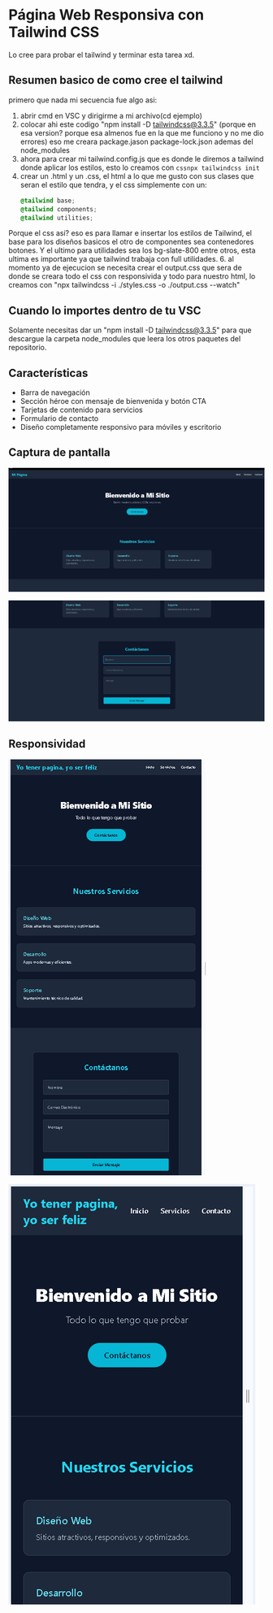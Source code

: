 # Página Web Responsiva con Tailwind CSS

Lo cree para probar el tailwind y terminar esta tarea xd.

## Resumen basico de como cree el tailwind

primero que nada mi secuencia fue algo asi:
1. abrir cmd en VSC y dirigirme a mi archivo(cd ejemplo)
2. colocar ahi este codigo "npm install -D tailwindcss@3.3.5" (porque en esa version? porque esa almenos fue en la que me funciono y no me dio errores) eso me creara package.jason package-lock.json ademas del node_modules
3. ahora para crear mi tailwind.config.js que es donde le diremos a tailwind donde aplicar los estilos, esto lo creamos con ```cssnpx tailwindcss init```
4. crear un .html y un .css, el html a lo que me gusto con sus clases que seran el estilo que tendra, y el css simplemente con un:
   ```css
   @tailwind base;
   @tailwind components;
   @tailwind utilities;
   ```
  Porque el css asi? eso es para llamar e insertar los estilos de Tailwind, el base para los diseños basicos el otro de componentes sea contenedores botones.  Y el ultimo para utilidades sea los bg-slate-800 entre otros, esta ultima es importante
  ya que tailwind trabaja con full utilidades.
6. al momento ya de ejecucion se necesita crear el output.css que sera de donde se creara todo el css con responsivida y todo para nuestro html, lo creamos con "npx tailwindcss -i ./styles.css -o ./output.css --watch"

## Cuando lo importes dentro de tu VSC

Solamente necesitas dar un "npm install -D tailwindcss@3.3.5" para que descargue la carpeta node_modules que leera los otros paquetes del repositorio.

## Características

- Barra de navegación
- Sección héroe con mensaje de bienvenida y botón CTA
- Tarjetas de contenido para servicios
- Formulario de contacto
- Diseño completamente responsivo para móviles y escritorio

## Captura de pantalla

![alt text](image.png)

![alt text](image-1.png)

## Responsividad

![alt text](image-2.png)

![alt text](image-3.png)


